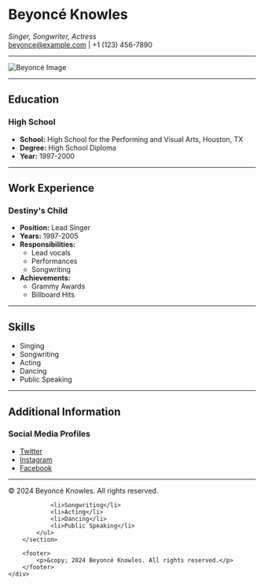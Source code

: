 # Beyoncé Knowles

*Singer, Songwriter, Actress*  
beyonce@example.com | +1 (123) 456-7890

---

![Beyoncé Image]([https://example.com/beyonce.jpg](https://ew.com/thmb/KwEUTPBILbT0l1advpyDY-v9ep4=/1500x0/filters:no_upscale():max_bytes(150000):strip_icc():format(webp)/beyonce-asking-fans-to-wear-chrome-082323-601e13804c084ad79be61543a67e0407.jpg)])

---

## Education

### High School
- **School:** High School for the Performing and Visual Arts, Houston, TX
- **Degree:** High School Diploma
- **Year:** 1997-2000

---

## Work Experience

### Destiny's Child
- **Position:** Lead Singer
- **Years:** 1997-2005
- **Responsibilities:**
  - Lead vocals
  - Performances
  - Songwriting
- **Achievements:**
  - Grammy Awards
  - Billboard Hits

---

## Skills

- Singing
- Songwriting
- Acting
- Dancing
- Public Speaking

---

## Additional Information

### Social Media Profiles
- [Twitter](https://twitter.com/beyonce)
- [Instagram](https://instagram.com/beyonce)
- [Facebook](https://facebook.com/beyonce)

---

&copy; 2024 Beyoncé Knowles. All rights reserved.

                <li>Songwriting</li>
                <li>Acting</li>
                <li>Dancing</li>
                <li>Public Speaking</li>
            </ul>
        </section>
        
        <footer>
            <p>&copy; 2024 Beyoncé Knowles. All rights reserved.</p>
        </footer>
    </div>
</body>
</html>
